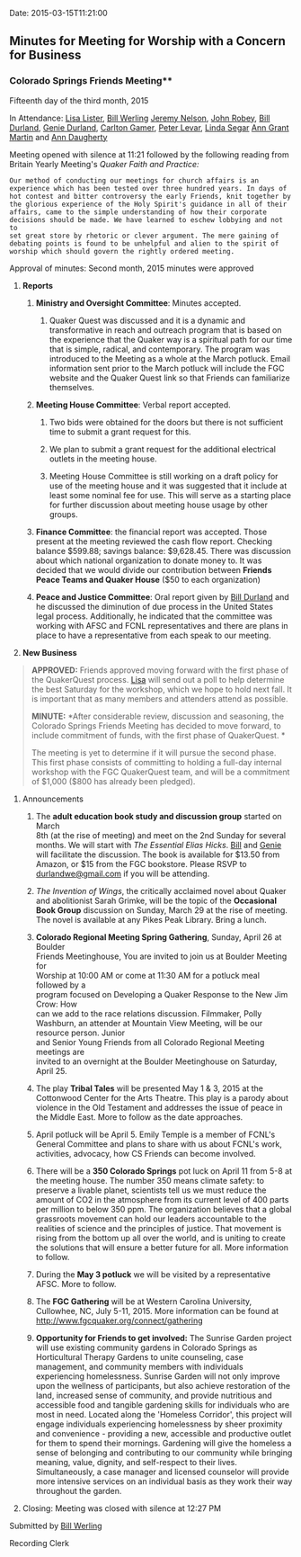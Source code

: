 Date: 2015-03-15T11:21:00

[AnnDaugherty]: /Friends/AnnDaugherty
[AnnGrantMartin]: /Friends/AnnGrantMartin
[BillDurland]: /Friends/BillDurland
[BillWerling]: /Friends/BillWerling
[CarltonGamer]: /Friends/CarltonGamer
[GenieDurland]: /Friends/GenieDurland
[JeremyNelson]: /Friends/JeremyNelson
[JohnRobey]: /Friends/JohnRobey
[LindaSegar]: /Friends/LindaSegar
[LisaLister]: /Friends/LisaLister
[PeterLevar]: /Friends/PeterLevar

## Minutes for Meeting for Worship with a Concern for Business

### Colorado Springs Friends Meeting**

Fifteenth day of the third month, 2015

In Attendance: [Lisa Lister][LisaLister], [Bill Werling][BillWerling]
[Jeremy Nelson][JeremyNelson], [John Robey][JohnRobey], 
[Bill Durland][BillDurland], [Genie Durland][GenieDurland],
[Carlton Gamer][CarltonGamer], [Peter Levar][PeterLevar], [Linda Segar][LindaSegar]
[Ann Grant Martin][AnnGrantMartin] and [Ann Daugherty][AnnDaugherty]

Meeting opened with silence at 11:21 followed by the following reading
from Britain Yearly Meeting's *Quaker Faith and Practice:*

    Our method of conducting our meetings for church affairs is an
    experience which has been tested over three hundred years. In days of
    hot contest and bitter controversy the early Friends, knit together by
    the glorious experience of the Holy Spirit's guidance in all of their
    affairs, came to the simple understanding of how their corporate
    decisions should be made. We have learned to eschew lobbying and not to
    set great store by rhetoric or clever argument. The mere gaining of
    debating points is found to be unhelpful and alien to the spirit of
    worship which should govern the rightly ordered meeting.

Approval of minutes: Second month, 2015 minutes were approved

1.  **Reports**

    1.  **Ministry and Oversight Committee**: Minutes accepted.

        1.  Quaker Quest was discussed and it is a dynamic and
            transformative in reach and outreach program that is based
            on the experience that the Quaker way is a spiritual path
            for our time that is simple, radical, and contemporary. The
            program was introduced to the Meeting as a whole at the
            March potluck. Email information sent prior to the March
            potluck will include the FGC website and the Quaker Quest
            link so that Friends can familiarize themselves.

    2.  **Meeting House Committee**: Verbal report accepted.

        1.  Two bids were obtained for the doors but there is not
            sufficient time to submit a grant request for this.

        2.  We plan to submit a grant request for the additional
            electrical outlets in the meeting house.

        3.  Meeting House Committee is still working on a draft policy
            for use of the meeting house and it was suggested that it
            include at least some nominal fee for use. This will serve
            as a starting place for further discussion about meeting
            house usage by other groups.

    3.  **Finance Committee**: the financial report was accepted. Those
        present at the meeting reviewed the cash flow report. Checking
        balance \$599.88; savings balance: \$9,628.45. There was
        discussion about which national organization to donate money to.
        It was decided that we would divide our contribution between
        **Friends Peace Teams and Quaker House** (\$50 to each
        organization)

    4.  **Peace and Justice Committee**: Oral report given by [Bill
        Durland][BillDurland] and he discussed the diminution of due process in the
        United States legal process. Additionally, he indicated that the
        committee was working with AFSC and FCNL representatives and
        there are plans in place to have a representative from each
        speak to our meeting.

2.  **New Business**

> **APPROVED:** Friends approved moving forward with the first phase of
> the QuakerQuest process. [Lisa][LisaLister] will send out a poll to help determine
> the best Saturday for the workshop, which we hope to hold next fall.
> It is important that as many members and attenders attend as possible.
>
> **MINUTE:** *After considerable review, discussion and seasoning, the
> Colorado Springs Friends Meeting has decided to move forward, to
> include commitment of funds, with the first phase of QuakerQuest. *
>
> The meeting is yet to determine if it will pursue the second phase.
> This first phase consists of committing to holding a full-day internal
> workshop with the FGC QuakerQuest team, and will be a commitment of
> \$1,000 (\$800 has already been pledged).

1.  Announcements

    1.  The **adult education book study and discussion group** started
        on March\
        8th (at the rise of meeting) and meet on the 2nd Sunday for
        several months. We will start with *The Essential Elias
        Hicks*. [Bill][BillDurland] and [Genie][GenieDurland] will facilitate the discussion. The book
        is available for \$13.50 from Amazon, or \$15 from the FGC
        bookstore. Please RSVP to <durlandwe@gmail.com> if you will be
        attending.

    2.  *The Invention of Wings*, the critically acclaimed novel about
        Quaker and abolitionist Sarah Grimke, will be the topic of the 
        **Occasional Book Group** discussion on Sunday, March 29 at the rise
        of meeting. The novel is available at any Pikes Peak Library.
        Bring a lunch.

    3.  **Colorado Regional Meeting Spring Gathering**, Sunday, April 26
        at Boulder\
        Friends Meetinghouse, You are invited to join us at Boulder
        Meeting for\
        Worship at 10:00 AM or come at 11:30 AM for a potluck meal
        followed by a\
        program focused on Developing a Quaker Response to the New Jim
        Crow: How\
        can we add to the race relations discussion. Filmmaker, Polly
        Washburn, an attender at Mountain View Meeting, will be our resource
        person. Junior\
        and Senior Young Friends from all Colorado Regional Meeting
        meetings are\
        invited to an overnight at the Boulder Meetinghouse on Saturday,
        April 25.

    4.  The play **Tribal Tales** will be presented May 1 & 3, 2015 at
        the Cottonwood Center for the Arts Theatre. This play is a
        parody about violence in the Old Testament and addresses the
        issue of peace in the Middle East. More to follow as the date
        approaches.

    5.  April potluck will be April 5. Emily Temple is a member of
        FCNL's General Committee and plans to share with us about FCNL's
        work, activities, advocacy, how CS Friends can become involved.

    6.  There will be a **350 Colorado Springs** pot luck on April 11
        from 5-8 at the meeting house. The number 350 means climate
        safety: to preserve a livable planet, scientists tell us we must
        reduce the amount of CO2 in the atmosphere from its current
        level of 400 parts per million to below 350 ppm. The
        organization believes that a global grassroots movement can hold
        our leaders accountable to the realities of science and the
        principles of justice. That movement is rising from the bottom
        up all over the world, and is uniting to create the solutions
        that will ensure a better future for all. More information to
        follow.

    7.  During the **May 3 potluck** we will be visited by a
        representative AFSC. More to follow.

    8.  The **FGC Gathering** will be at Western Carolina
        University, Cullowhee, NC, July 5-11, 2015. More information can
        be found at <http://www.fgcquaker.org/connect/gathering>

    9.  **Opportunity for Friends to get involved:** The Sunrise Garden
        project will use existing community gardens in Colorado Springs
        as Horticultural Therapy Gardens to unite counseling, case
        management, and community members with individuals experiencing
        homelessness. Sunrise Garden will not only improve upon the
        wellness of participants, but also achieve restoration of the
        land, increased sense of community, and provide nutritious and
        accessible food and tangible gardening skills for individuals
        who are most in need. Located along the 'Homeless Corridor',
        this project will engage individuals experiencing homelessness
        by sheer proximity and convenience - providing a new, accessible
        and productive outlet for them to spend their mornings.
        Gardening will give the homeless a sense of belonging and
        contributing to our community while bringing meaning, value,
        dignity, and self-respect to their lives. Simultaneously, a case
        manager and licensed counselor will provide more intensive
        services on an individual basis as they work their way
        throughout the garden.

2.  Closing: Meeting was closed with silence at 12:27 PM

Submitted by [Bill Werling][BillWerling]

Recording Clerk

